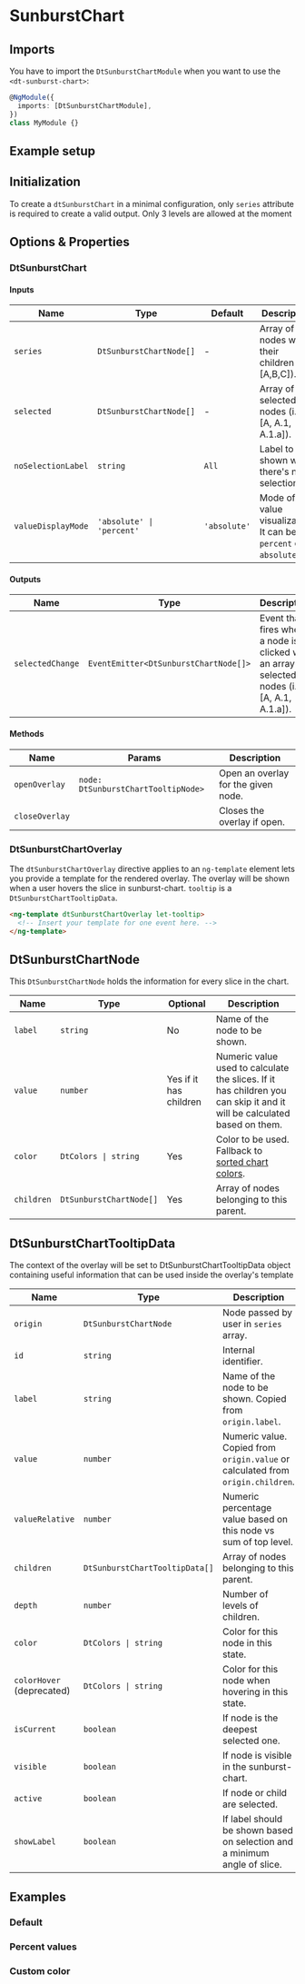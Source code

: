 # SunburstChart

<ba-ux-snippet name="sunburst-chart-intro"></ba-ux-snippet>
<ba-live-example name="DtExampleSunburstChartDefault" fullwidth></ba-live-example>

## Imports

You have to import the `DtSunburstChartModule` when you want to use the
`<dt-sunburst-chart>`:

```typescript
@NgModule({
  imports: [DtSunburstChartModule],
})
class MyModule {}
```

## Example setup

<ba-live-example name="DtExampleSunburstChartRelativeValues" fullwidth></ba-live-example>

## Initialization

To create a `dtSunburstChart` in a minimal configuration, only `series`
attribute is required to create a valid output. Only 3 levels are allowed at the
moment

<ba-live-example name="DtExampleSunburstChartDefault" fullwidth></ba-live-example>

## Options & Properties

### DtSunburstChart

#### Inputs

| Name               | Type                      | Default      | Description                                                     |
| ------------------ | ------------------------- | ------------ | --------------------------------------------------------------- |
| `series`           | `DtSunburstChartNode[]`   | -            | Array of nodes with their children (i.e [A,B,C]).               |
| `selected`         | `DtSunburstChartNode[]`   | -            | Array of selected nodes (i.e [A, A.1, A.1.a]).                  |
| `noSelectionLabel` | `string`                  | `All`        | Label to be shown when there's no selection.                    |
| `valueDisplayMode` | `'absolute' \| 'percent'` | `'absolute'` | Mode of value visualization. It can be `percent` or `absolute`. |

#### Outputs

| Name             | Type                                  | Description                                                                                    |
| ---------------- | ------------------------------------- | ---------------------------------------------------------------------------------------------- |
| `selectedChange` | `EventEmitter<DtSunburstChartNode[]>` | Event that fires when a node is clicked with an array of selected nodes (i.e [A, A.1, A.1.a]). |

#### Methods

| Name           | Params                              | Description                         |
| -------------- | ----------------------------------- | ----------------------------------- |
| `openOverlay`  | `node: DtSunburstChartTooltipNode>` | Open an overlay for the given node. |
| `closeOverlay` |                                     | Closes the overlay if open.         |

### DtSunburstChartOverlay

The `dtSunburstChartOverlay` directive applies to an `ng-template` element lets
you provide a template for the rendered overlay. The overlay will be shown when
a user hovers the slice in sunburst-chart. `tooltip` is a
`DtSunburstChartTooltipData`.

```html
<ng-template dtSunburstChartOverlay let-tooltip>
  <!-- Insert your template for one event here. -->
</ng-template>
```

## DtSunburstChartNode

This `DtSunburstChartNode` holds the information for every slice in the chart.

| Name       | Type                    | Optional               | Description                                                                                                             |
| ---------- | ----------------------- | ---------------------- | ----------------------------------------------------------------------------------------------------------------------- |
| `label`    | `string`                | No                     | Name of the node to be shown.                                                                                           |
| `value`    | `number`                | Yes if it has children | Numeric value used to calculate the slices. If it has children you can skip it and it will be calculated based on them. |
| `color`    | `DtColors \| string`    | Yes                    | Color to be used. Fallback to [sorted chart colors](/resources/colors/chartcolors#sorted-chart-colors).                 |
| `children` | `DtSunburstChartNode[]` | Yes                    | Array of nodes belonging to this parent.                                                                                |

## DtSunburstChartTooltipData

The context of the overlay will be set to DtSunburstChartTooltipData object
containing useful information that can be used inside the overlay's template

| Name                      | Type                           | Description                                                                     |
| ------------------------- | ------------------------------ | ------------------------------------------------------------------------------- |
| `origin`                  | `DtSunburstChartNode`          | Node passed by user in `series` array.                                          |
| `id`                      | `string`                       | Internal identifier.                                                            |
| `label`                   | `string`                       | Name of the node to be shown. Copied from `origin.label`.                       |
| `value`                   | `number`                       | Numeric value. Copied from `origin.value` or calculated from `origin.children`. |
| `valueRelative`           | `number`                       | Numeric percentage value based on this node vs sum of top level.                |
| `children`                | `DtSunburstChartTooltipData[]` | Array of nodes belonging to this parent.                                        |
| `depth`                   | `number`                       | Number of levels of children.                                                   |
| `color`                   | `DtColors \| string`           | Color for this node in this state.                                              |
| `colorHover` (deprecated) | `DtColors \| string`           | Color for this node when hovering in this state.                                |
| `isCurrent`               | `boolean`                      | If node is the deepest selected one.                                            |
| `visible`                 | `boolean`                      | If node is visible in the sunburst-chart.                                       |
| `active`                  | `boolean`                      | If node or child are selected.                                                  |
| `showLabel`               | `boolean`                      | If label should be shown based on selection and a minimum angle of slice.       |

## Examples

### Default

<ba-live-example name="DtExampleSunburstChartDefault" fullwidth></ba-live-example>

### Percent values

<ba-live-example name="DtExampleSunburstChartRelativeValues" fullwidth></ba-live-example>

### Custom color

<ba-live-example name="DtExampleSunburstChartCustomColor" fullwidth></ba-live-example>
